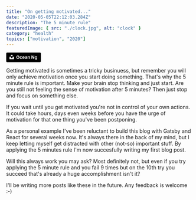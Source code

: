 ```yaml
---
title: "On getting motivated..."
date: "2020-05-05T22:12:03.284Z"
description: "The 5 minute rule"
featuredImage: { src: "./clock.jpg", alt: "clock" }
category: "health"
topics: ["motivation", "2020"]
---
```


<a style="background-color:black;color:white;text-decoration:none;padding:4px 6px;font-family:-apple-system, BlinkMacSystemFont, &quot;San Francisco&quot;, &quot;Helvetica Neue&quot;, Helvetica, Ubuntu, Roboto, Noto, &quot;Segoe UI&quot;, Arial, sans-serif;font-size:12px;font-weight:bold;line-height:1.2;display:inline-block;border-radius:3px" href="https://unsplash.com/@oceanng?utm_medium=referral&amp;utm_campaign=photographer-credit&amp;utm_content=creditBadge" target="_blank" rel="noopener noreferrer" title="Download free do whatever you want high-resolution photos from Ocean Ng"><span style="display:inline-block;padding:2px 3px"><svg xmlns="http://www.w3.org/2000/svg" style="height:12px;width:auto;position:relative;vertical-align:middle;top:-2px;fill:white" viewBox="0 0 32 32"><title>unsplash-logo</title><path d="M10 9V0h12v9H10zm12 5h10v18H0V14h10v9h12v-9z"></path></svg></span><span style="display:inline-block;padding:2px 3px">Ocean Ng</span></a>

Getting motivated is sometimes a tricky businuess, but remember you will only achieve motivation once you start doing something.
That's why the 5 minute rule is important. Make your brain stop thinking and just start. Are you still not feeling the sense of motivation after 5 minutes? Then just stop and focus on something else. 

If you wait until you get motivated you're not in control of your own actions. It could take hours, days even weeks before you have the urge of motivation for that one thing you've been postponing.

As a personal example I've been reluctant to build this blog with Gatsby and React for several weeks now. It's always there in the back of my mind, but I keep letting myself get distracted with other (not-so) important stuff. By applying the 5 minutes rule I'm now succesfully writing my first blog post. 

Will this always work you may ask? Most definitely not, but even if you try applying the 5 minute rule and you fail 9 times but on the 10th try you succeed that's already a huge accomplishment isn't it?

I'll be writing more posts like these in the future. Any feedback is welcome :-)